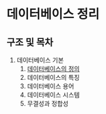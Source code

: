 데이터베이스 정리
============

구조 및 목차
--------------

1. 데이터베이스 기본<br>
    1. [데이터베이스의 정의](https://github.com/byeunsungjae/Computer_Science/tree/main/%EB%8D%B0%EC%9D%B4%ED%84%B0%EB%B2%A0%EC%9D%B4%EC%8A%A4/%EB%8D%B0%EC%9D%B4%ED%84%B0%EB%B2%A0%EC%9D%B4%EC%8A%A4%EC%9D%98_%EC%A0%95%EC%9D%98)
    2. 데이터베이스의 특징
    3. 데이터베이스 용어
    4. 데이터베이스 시스템
    5. 무결성과 정합성
